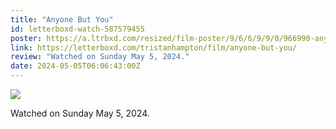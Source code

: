 ```yaml
---
title: "Anyone But You"
id: letterboxd-watch-587579455
poster: https://a.ltrbxd.com/resized/film-poster/9/6/6/9/9/0/966990-anyone-but-you-0-600-0-900-crop.jpg?v=62514c5b09
link: https://letterboxd.com/tristanhampton/film/anyone-but-you/
review: "Watched on Sunday May 5, 2024."
date: 2024-05-05T06:06:43:00Z
---
```

 <p><img src="https://a.ltrbxd.com/resized/film-poster/9/6/6/9/9/0/966990-anyone-but-you-0-600-0-900-crop.jpg?v=62514c5b09"/></p> <p>Watched on Sunday May 5, 2024.</p>